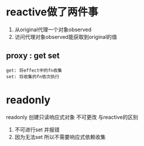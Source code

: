 # reactive做了两件事 
   1. 从original代理一个对象observed
   2. 访问代理对象observed能获取到original的值
## proxy : get set
    get: 将effect中的fn收集
    set: 将收集的fn依次执行

# readonly
   readonly 创建只读响应式对象 不可更改
   与reactive的区别
   1. 不可进行set 并报错
   2. 因为无法set 所以不需要响应式依赖收集
